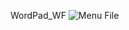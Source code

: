 WordPad_WF
![Menu File](https://user-images.githubusercontent.com/45212175/162845097-40b4aaa9-3e71-482d-be3f-8018c5b16e14.png)
